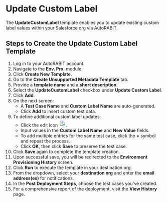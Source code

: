 # Update Custom Label

The **UpdateCustomLabel** template enables you to update existing custom label values within your Salesforce org via AutoRABIT.

## Steps to Create the Update Custom Label Template

1. Log in to your AutoRABIT account.
2. Navigate to the **Env. Pro.** module.
3. Click **Create New Template**.
4. Go to the **Create Unsupported Metadata Template** tab.
5. Provide a **template name** and a **short description**.
6. Select the **UpdateCustomLabel** checkbox under **Update Custom Label**.
7. Click **Add**.
8. On the next screen:
   * A **Test Case Name** and **Custom Label Name** are auto-generated.
   * Click **Add** to insert custom test data.
9. To define additional custom label updates:
   * Click the edit icon ![Edit](<../../../../../.gitbook/assets/image (1479).png>).
   * Input values in the **Custom Label Name** and **New Value** fields.
   * To add multiple entries for the same test case, click the **+** symbol and repeat the process.
   * Click **OK**, then click **Save** to preserve the test case.
10. Click **Save** again to complete the template creation.
11. Upon successful save, you will be redirected to the **Environment Provisioning History** screen.
12. Click **Run** to execute the template in your destination org.
13. From the dropdown, select your **destination org** and enter the **email address(es)** for notifications.
14. In the **Post Deployment Steps**, choose the test cases you've created.
15. For a comprehensive report of the deployment, visit the **View History** page.
